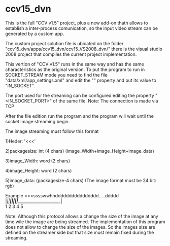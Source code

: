 ccv15_dvn
=========

This is the full "CCV v1.5" project, plus a new add-on thath allows to establish 
a inter-process comunication, so the input video stream can be generated by a custom app.

The custom project solution file is ubicated on the folder "ccv15_dvn/apps/ccv15_dvn/ccv15_VS2008_dvn/"
there is the visual studio 2008 project that compiles the current project implementation.

This vertion of "CCV v1.5" runs in the same way and has the same characteristics as the original version.
To put the program to run in SOCKET_STREAM mode you need to  find the file "data/xml/app_settings.xml"
and edit the "<SOURCE>" property and put its value to "IN_SOCKET".

The port used for the streaming can be configured editing the property "<IN_SOCKET_PORT>" of the same file.
Note:	The connection is made via TCP

After the file edition run the program and the program will wait until the socket image streaming begin.

The image streaming must follow this format 

1)Heder:	'<<<'

2)packagesize:	int (4 chars) (image_Width+image_Height+image_data)

3)image_Width:	word (2 chars)

4)image_Height:	word (2 chars)

5)image_data:	(packagesize-4 chars)  (The image format must be 24 bit: rgb)


Example
		<<<sssswwhhdddddddddddddddd.....ddddd									
		|_||__|||||________________________|									
		 1   2 3 4             5



Note:
	Although this protocol allows a change the size of the image at any time wile the image are being streamed.
	The implementation of this program does not allow to change the size of the images.
	So the images size are defined on the streamer side but that size must remain fixed during the streaming.
	


